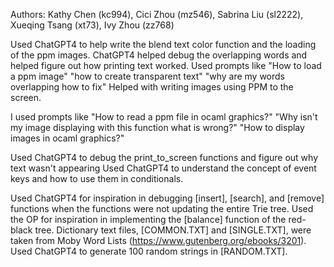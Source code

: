 
Authors: Kathy Chen (kc994), Cici Zhou (mz546), Sabrina Liu (sl2222), Xueqing Tsang (xt73), Ivy Zhou (zz768)

Used ChatGPT4 to help write the blend text color function and the loading of the ppm images. 
ChatGPT4 helped debug the overlapping words and helped figure out how printing text worked.
Used prompts like "How to load a ppm image" "how to create transparent text" "why are my words overlapping how to fix" 
Helped with writing images using PPM to the screen.

I used prompts like 
"How to read a ppm file in ocaml graphics?"
"Why isn't my image displaying with this function what is wrong?"
"How to display images in ocaml graphics?"

Used ChatGPT4 to debug the print_to_screen functions and figure out why text wasn't appearing
Used ChatGPT4 to understand the concept of event keys and how to use them in conditionals.

Used ChatGPT4 for inspiration in debugging [insert], [search], and [remove] functions when the functions were not
updating the entire Trie tree.
Used the OP for inspiration in implementing the [balance] function of the red-black tree.
Dictionary text files, [COMMON.TXT] and [SINGLE.TXT], were taken from Moby Word Lists (https://www.gutenberg.org/ebooks/3201). 
Used ChatGPT4 to generate 100 random strings in [RANDOM.TXT].